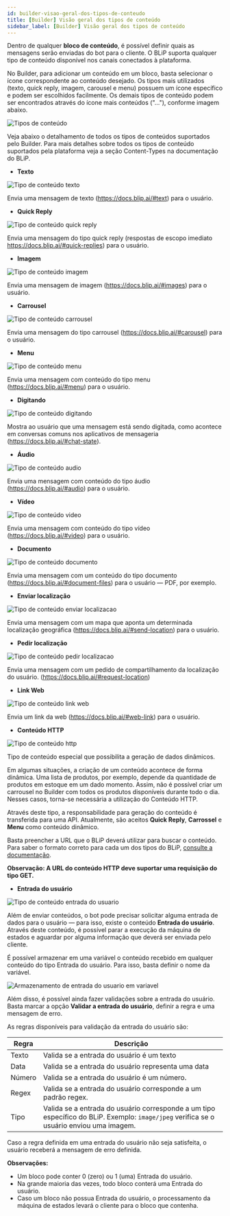 ```yaml
---
id: builder-visao-geral-dos-tipos-de-conteudo
title: [Builder] Visão geral dos tipos de conteúdo
sidebar_label: [Builder] Visão geral dos tipos de conteúdo
---
```

Dentro de qualquer **bloco de conteúdo**, é possível definir quais as mensagens serão enviadas do bot para o cliente. O BLiP suporta qualquer tipo de conteúdo disponível nos canais conectados à plataforma.

No Builder, para adicionar um conteúdo em um bloco, basta selecionar o ícone correspondente ao conteúdo desejado. Os tipos mais utilizados (texto, quick reply, imagem, carousel e menu) possuem um ícone específico e podem ser escolhidos facilmente. Os demais tipos de conteúdo podem ser encontrados através do ícone mais conteúdos ("..."), conforme imagem abaixo.

![Tipos de conteúdo](/img/builder/builder-visao-geral-dos-tipos-de-conteudo-1.png)

Veja abaixo o detalhamento de todos os tipos de conteúdos suportados pelo Builder. Para mais detalhes sobre todos os tipos de conteúdo suportados pela plataforma veja a seção Content-Types na documentação do BLiP.

* **Texto**
  
![Tipo de conteúdo texto](/img/builder/builder-visao-geral-dos-tipos-de-conteudo-2.png)

Envia uma mensagem de texto (<https://docs.blip.ai/#text>) para o usuário.

* **Quick Reply**
  
![Tipo de conteúdo quick reply](/img/builder/builder-visao-geral-dos-tipos-de-conteudo-3.png)

Envia uma mensagem do tipo quick reply (respostas de escopo imediato <https://docs.blip.ai/#quick-replies>) para o usuário.

* **Imagem**
  
![Tipo de conteúdo imagem](/img/builder/builder-visao-geral-dos-tipos-de-conteudo-4.png)

Envia uma mensagem de imagem (<https://docs.blip.ai/#images>) para o usuário.

* **Carrousel**

![Tipo de conteúdo carrousel](/img/builder/builder-visao-geral-dos-tipos-de-conteudo-5.png)

Envia uma mensagem do tipo carrousel (<https://docs.blip.ai/#carousel>) para o usuário.

* **Menu**

![Tipo de conteúdo menu](/img/builder/builder-visao-geral-dos-tipos-de-conteudo-6.png)

Envia uma mensagem com conteúdo do tipo menu (<https://docs.blip.ai/#menu>) para o usuário.

* **Digitando**

![Tipo de conteúdo digitando](/img/builder/builder-visao-geral-dos-tipos-de-conteudo-7.png)

Mostra ao usuário que uma mensagem está sendo digitada, como acontece em conversas comuns nos aplicativos de mensageria (<https://docs.blip.ai/#chat-state>).

* **Áudio**

![Tipo de conteúdo audio](/img/builder/builder-visao-geral-dos-tipos-de-conteudo-8.png)

Envia uma mensagem com conteúdo do tipo áudio (<https://docs.blip.ai/#audio>) para o usuário.

* **Vídeo**

![Tipo de conteúdo video](/img/builder/builder-visao-geral-dos-tipos-de-conteudo-9.png)

Envia uma mensagem com conteúdo do tipo vídeo (<https://docs.blip.ai/#video>) para o usuário.

* **Documento**

![Tipo de conteúdo documento](/img/builder/builder-visao-geral-dos-tipos-de-conteudo-10.png)

Envia uma mensagem com um conteúdo do tipo documento (<https://docs.blip.ai/#document-files>) para o usuário — PDF, por exemplo.

* **Enviar localização**

![Tipo de conteúdo enviar localizacao](/img/builder/builder-visao-geral-dos-tipos-de-conteudo-11.png)

Envia uma mensagem com um mapa que aponta um determinada localização geográfica (<https://docs.blip.ai/#send-location>) para o usuário.

* **Pedir localização**

![Tipo de conteúdo pedir localizacao](/img/builder/builder-visao-geral-dos-tipos-de-conteudo-12.png)

Envia uma mensagem com um pedido de compartilhamento da localização do usuário. (<https://docs.blip.ai/#request-location>)

* **Link Web**

![Tipo de conteúdo link web](/img/builder/builder-visao-geral-dos-tipos-de-conteudo-13.png)

Envia um link da web (<https://docs.blip.ai/#web-link>) para o usuário.

* **Conteúdo HTTP**

![Tipo de conteúdo http](/img/builder/builder-visao-geral-dos-tipos-de-conteudo-14.png)

Tipo de conteúdo especial que possibilita a geração de dados dinâmicos.

Em algumas situações, a criação de um conteúdo acontece de forma dinâmica. Uma lista de produtos, por exemplo, depende da quantidade de produtos em estoque em um dado momento. Assim, não é possível criar um carrousel no Builder com todos os produtos disponíveis durante todo o dia. Nesses casos, torna-se necessária a utilização do Conteúdo HTTP.

Através deste tipo, a responsabilidade para geração do conteúdo é transferida para uma API. Atualmente, são aceitos **Quick Reply**, **Carrossel** e **Menu** como conteúdo dinâmico.

Basta preencher a URL que o BLiP deverá utilizar para buscar o conteúdo. Para saber o formato correto para cada um dos tipos do BLiP, [consulte a documentação](https://docs.blip.ai/#ContentTypesSamples).

**Observação: A URL do conteúdo HTTP deve suportar uma requisição do tipo GET.**

* **Entrada do usuário**

![Tipo de conteúdo entrada do usuario](/img/builder/builder-visao-geral-dos-tipos-de-conteudo-15.png)

Além de enviar conteúdos, o bot pode precisar solicitar alguma entrada de dados para o usuário — para isso, existe o conteúdo **Entrada do usuário**. Através deste conteúdo, é possível parar a execução da máquina de estados e aguardar por alguma informação que deverá ser enviada pelo cliente.

É possível armazenar em uma variável o conteúdo recebido em qualquer conteúdo do tipo Entrada do usuário. Para isso, basta definir o nome da variável.

![Armazenamento de entrada do usuario em variavel](/img/builder/builder-visao-geral-dos-tipos-de-conteudo-16.png)

Além disso, é possível ainda fazer validações sobre a entrada do usuário. Basta marcar a opção **Validar a entrada do usuário**, definir a regra e uma mensagem de erro.

As regras disponíveis para validação da entrada do usuário são:

| Regra | Descrição                                                                   |
| ------------------ | --------------------------------------------------------------------------- |
| Texto              | Valida se a entrada do usuário é um texto                                                           |
| Data            | Valida se a entrada do usuário representa uma data                                                       |
| Número               | Valida se a entrada do usuário é um número.                                                        |
| Regex            | Valida se a entrada do usuário corresponde a um padrão regex.                                                        |
| Tipo             | Valida se a entrada do usuário corresponde a um tipo específico do BLiP. Exemplo: `image/jpeg` verifica se  o usuário enviou uma imagem.

Caso a regra definida em uma entrada do usuário não seja satisfeita, o usuário receberá a mensagem de erro definida.

**Observações:**

* Um bloco pode conter 0 (zero) ou 1 (uma) Entrada do usuário.
* Na grande maioria das vezes, todo bloco conterá uma Entrada do usuário.
* Caso um bloco não possua Entrada do usuário, o processamento da máquina de estados levará o cliente para o bloco que contenha.
